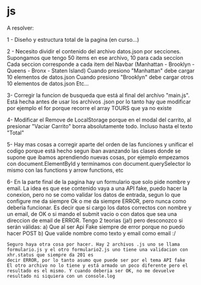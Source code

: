 # js

A resolver:

1 - Diseño y estructura total de la pagina (en curso...)

2 - Necesito dividir el contenido del archivo datos.json por secciones. Supongamos que tengo 50 items en ese archivo, 10 para cada seccíon
    Cada seccion corresponde a cada item del Navbar (Manhattan - Brooklyn - Queens - Bronx - Staten Island)
    Cuando presiono "Manhattan" debe cargar 10 elementos de datos.json
    Cuando presiono "Brooklyn" debe cargar otros 10 elementos de datos.json
    Etc...
    
3-  Corregir la funcion de busqueda que está al final del archivo "main.js". Está hecha antes de usar los archivos .json por lo tanto hay que 
    modificar por ejemplo el for porque recorre el array TOURS que ya no existe
    
4-  Modificar el Remove de LocalStorage porque en el modal del carrito, al presionar "Vaciar Carrito" borra absolutamente todo. Incluso hasta el texto "Total"

5-  Hay mas cosas a corregir aparte del orden de las funciones y unificar el codigo porque está hecho segun iban avanzando las clases donde se supone que ibamos
    aprendiendo nuevas cosas, por ejemplo empezamos con document.ElementById y terminamos con document.querySelector lo mismo con las functions y arrow functions, etc
    
6-  En la parte final de la pagina hay un formulario que solo pide nombre y email. La idea es que ese contenido vaya a una API fake, puedo hacer la conexion, pero no
    se como validar los datos de entrada, segun lo que configure me da siempre Ok o me da siempre ERROR, pero nunca como deberia funcionar. Es decir que si cargo los datos
    correctos con nombre y un email, de OK o si mando el submit vacio o con datos que sea una direccion de email de ERROR. 
    Tengo 2 teorias (ja!) pero desconozco si serán válidas: 
    a) Que al ser Api Fake siempre de error porque no puedo hacer POST 
    b) Que valide nombre como texto y email como email  :/
    
    Seguro haya otra cosa por hacer. Hay 2 archivos .js uno se llama formulario.js y el otro formulario2.js uno tiene una validacion con xhr.status que siempre da 201 es 
    decir ERROR, por lo tanto asumo que puede ser por el tema API fake
    El otro archivo no lo tiene y está armado un poco diferente pero el resultado es el mismo. Y cuando deberia ser OK, no me devuelve resultado ni siquiera con un console.log
